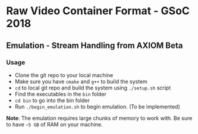 # Raw Video Container Format - GSoC 2018

## Emulation - Stream Handling from AXIOM Beta

### Usage
- Clone the git repo to your local machine
- Make sure you have `cmake` and `g++` to build the system
- `cd` to local git repo and build the system using `./setup.sh` script
- Find the executables in the `bin` folder
- `cd bin` to go into the bin folder
- Run `./begin_emulation.sh` to begin emulation. (To be implemented)

**Note**: The emulation requires large chunks of memory to work with. Be sure to have `~5 GB` of RAM on your machine.